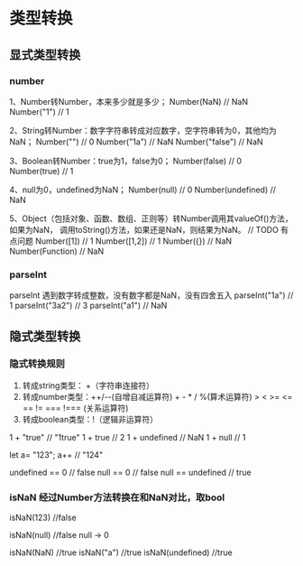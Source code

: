 # 类型转换

## 显式类型转换
### number

1、Number转Number，本来多少就是多少；
Number(NaN) // NaN
Number("1") // 1

2、String转Number：数字字符串转成对应数字，空字符串转为0，其他均为NaN；
Number("") // 0
Number("1a") // NaN
Number("false") // NaN

3、Boolean转Number：true为1，false为0；
Number(false) // 0
Number(true) // 1

4、null为0，undefined为NaN；
Number(null) // 0
Number(undefined) // NaN

5、Object（包括对象、函数、数组、正则等）转Number调用其valueOf()方法，如果为NaN，
调用toString()方法，如果还是NaN，则结果为NaN。 // TODO 有点问题
Number([1]) // 1
Number([1,2]) // 1
Number({}) // NaN
Number(Function) // NaN


### parseInt
parseInt 遇到数字转成整数，没有数字都是NaN，没有四舍五入
parseInt("1a") // 1
parseInt("3a2") // 3
parseInt("a1") // NaN 


## 隐式类型转换

### 隐式转换规则
1. 转成string类型： +（字符串连接符）
2. 转成number类型：++/--(自增自减运算符) + - * / %(算术运算符) > < >= <= == != === !=== (关系运算符)
3. 转成boolean类型：!（逻辑非运算符）

1 + "true" // "1true"
1 + true // 2
1 + undefined // NaN
1 + null // 1

let a= "123"; 
a++ // "124"

undefined == 0 // false
null == 0 // false
null == undefined // true

### isNaN 经过Number方法转换在和NaN对比，取bool

isNaN(123) //false

isNaN(null) //false null -> 0

isNaN(NaN) //true
isNaN("a") //true
isNaN(undefined) //true
